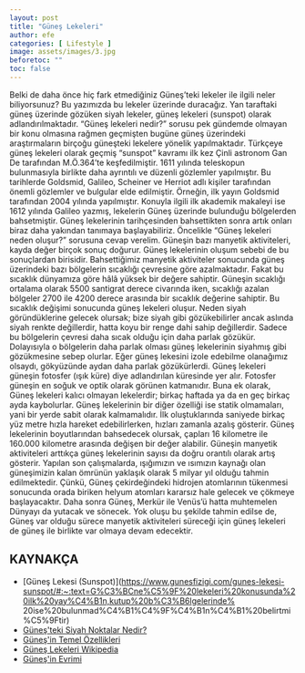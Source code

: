 ```yaml
---
layout: post
title: "Güneş Lekeleri"
author: efe
categories: [ Lifestyle ]
image: assets/images/3.jpg
beforetoc: ""
toc: false
---
```

Belki de daha önce hiç fark etmediğiniz Güneş’teki lekeler ile ilgili neler biliyorsunuz? Bu yazımızda bu lekeler üzerinde duracağız. Yan taraftaki güneş üzerinde gözüken siyah lekeler, güneş lekeleri (sunspot) olarak adlandırılmaktadır. “Güneş lekeleri nedir?” sorusu pek gündemde olmayan bir konu olmasına rağmen geçmişten bugüne güneş üzerindeki araştırmaların birçoğu güneşteki lekelere yönelik yapılmaktadır.
Türkçeye güneş lekeleri olarak geçmiş “sunspot” kavramı ilk kez Çinli astronom Gan De tarafından M.Ö.364’te keşfedilmiştir. 1611 yılında teleskopun bulunmasıyla birlikte daha ayrıntılı ve düzenli gözlemler yapılmıştır. Bu tarihlerde Goldsmid, Galileo, Scheiner ve Herriot adlı kişiler tarafından önemli gözlemler ve bulgular elde edilmiştir. Örneğin, ilk yayın Goldsmid tarafından 2004 yılında yapılmıştır. Konuyla ilgili ilk akademik makaleyi ise 1612 yılında Galileo yazmış, lekelerin Güneş üzerinde bulunduğu bölgelerden bahsetmiştir.
Güneş lekelerinin tarihçesinden bahsettikten sonra artık onları biraz daha yakından tanımaya başlayabiliriz. Öncelikle “Güneş lekeleri neden oluşur?” sorusuna cevap verelim. Güneşin bazı manyetik aktiviteleri, kayda değer birçok sonuç doğurur. Güneş lekelerinin oluşum sebebi de bu sonuçlardan birisidir. Bahsettiğimiz manyetik aktiviteler sonucunda güneş üzerindeki bazı bölgelerin sıcaklığı çevresine göre azalmaktadır. Fakat bu sıcaklık dünyamıza göre hâlâ yüksek bir değere sahiptir. Güneşin sıcaklığı ortalama olarak 5500 santigrat derece civarında iken, sıcaklığı azalan bölgeler 2700 ile 4200 derece arasında bir sıcaklık değerine sahiptir. Bu sıcaklık değişimi sonucunda güneş lekeleri oluşur.
Neden siyah göründüklerine gelecek olursak; bize siyah gibi gözükebilirler ancak aslında siyah renkte değillerdir, hatta koyu bir renge dahi sahip değillerdir. Sadece bu bölgelerin çevresi daha sıcak olduğu için daha parlak gözükür. Dolayısıyla o bölgelerin daha parlak olması güneş lekelerinin siyahmış gibi
gözükmesine sebep olurlar. Eğer güneş lekesini izole edebilme olanağımız
olsaydı, gökyüzünde aydan daha parlak gözükürlerdi.
Güneş lekeleri güneşin fotosfer (ışık küre) diye adlandırılan küresinde yer alır.
Fotosfer güneşin en soğuk ve optik olarak görünen katmanıdır. Buna ek olarak,
Güneş lekeleri kalıcı olmayan lekelerdir; birkaç haftada ya da en geç birkaç ayda
kaybolurlar.
Güneş lekelerinin bir diğer özelliği ise statik olmamaları, yani bir yerde sabit
olarak kalmamalıdır. İlk oluştuklarında saniyede birkaç yüz metre hızla hareket
edebilirlerken, hızları zamanla azalış gösterir. Güneş lekelerinin boyutlarından
bahsedecek olursak, çapları 16 kilometre ile 160.000 kilometre arasında
değişen bir değer alabilir. Güneşin manyetik aktiviteleri arttıkça güneş
lekelerinin sayısı da doğru orantılı olarak artış gösterir.
Yapılan son çalışmalarda, ışığımızın ve ısımızın kaynağı olan güneşimizin kalan
ömrünün yaklaşık olarak 5 milyar yıl olduğu tahmin edilmektedir. Çünkü, Güneş
çekirdeğindeki hidrojen atomlarının tükenmesi sonucunda orada biriken
helyum atomları kararsız hale gelecek ve çökmeye başlayacaktır. Daha sonra
Güneş, Merkür ile Venüs’ü hatta muhtemelen Dünyayı da yutacak ve sönecek.
Yok oluşu bu şekilde tahmin edilse de, Güneş var olduğu sürece manyetik
aktiviteleri süreceği için güneş lekeleri de güneş ile birlikte var olmaya devam
edecektir.

## KAYNAKÇA
- [Güneş Lekesi (Sunspot)](https://www.gunesfizigi.com/gunes-lekesi-sunspot/#:~:text=G%C3%BCne%C5%9F%20lekeleri%20konusunda%20ilk%20yay%C4%B1n,kutup%20b%C3%B6lgelerinde%
20ise%20bulunmad%C4%B1%C4%9F%C4%B1n%C4%B1%20belirtmi%C5%9Ftir)
- [Güneş'teki Siyah Noktalar Nedir?](https://evrimagaci.org/gunes-lekeleri-gunesteki-siyah-noktalar-nedir-4579)
- [Güneş'in Temel Özellikleri](https://www.gunesfizigi.com/gunesin-temel-ozellikleri/)
- [Güneş Lekeleri Wikipedia](https://tr.wikipedia.org/wiki/G%C3%BCne%C5%9F_lekeleri#:~:text=%C4%B0lk%20g%C3%B6zlemler,-John%20of%20Worcester&text=G%C3%BCn%C3%BCm%C3%BCze%20ula%C5%9Fan%20en%20eski%20g%C3%BCne%C5%9F,De%20taraf%C4%B1ndan%20g%C3%B6kbilim%20katalo%C4%9Funa%20ge%C3%A7irilmi%C5%9Ftir)
- [Güneş'in Evrimi](https://evrimagaci.org/gunesin-evrimi-gunes-nasil-var-oldu-nasil-yok-olacak-8400)
